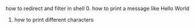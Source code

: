 how to redirect and filter in shell
0. how to print a message like Hello World
1. how to print different characters

